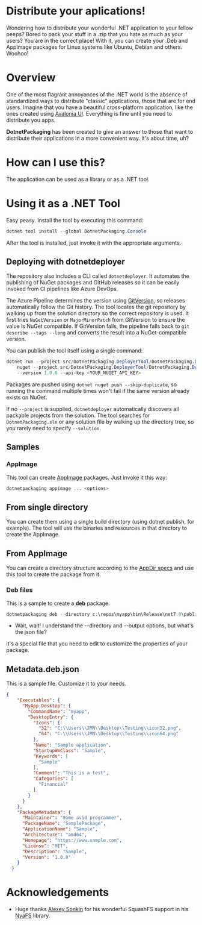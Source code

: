 # Distribute your aplications!

Wondering how to distribute your wonderful .NET application to your fellow peeps? Bored to pack your stuff in a .zip that you hate as much as your users? You are in the correct place!
With it, you can create your .Deb and AppImage packages for Linux systems like Ubuntu, Debian and others. Woohoo!

# Overview

One of the most flagrant annoyances of the .NET world is the absence of standardized ways to distribute "classic" applications, those that are for end users. Imagine that you have a beautiful cross-platform application, like the ones created using [Avalonia UI](https://www.avaloniaui.net). Everything is fine until you need to distribute you apps. 

**DotnetPackaging** has been created to give an answer to those that want to distribute their applications in a more convenient way. It's about time, uh?

# How can I use this?

The application can be used as a library or as a .NET tool.

# Using it as a .NET Tool

Easy peasy. Install the tool by executing this command:

```powershell
dotnet tool install --global DotnetPackaging.Console
```

After the tool is installed, just invoke it with the appropriate arguments.

## Deploying with dotnetdeployer

The repository also includes a CLI called `dotnetdeployer`. It automates the
publishing of NuGet packages and GitHub releases so it can be easily invoked
from CI pipelines like Azure DevOps.

The Azure Pipeline determines the version using [GitVersion](https://gitversion.net),
so releases automatically follow the Git history. The tool locates the git repository by walking up from the solution directory
so the correct repository is used. It first tries `NuGetVersion` or `MajorMinorPatch`
from GitVersion to ensure the value is NuGet compatible. If GitVersion fails, the pipeline falls back to `git describe --tags --long`
and converts the result into a NuGet-compatible version.

You can publish the tool itself using a single command:

```powershell
dotnet run --project src/DotnetPackaging.DeployerTool/DotnetPackaging.DeployerTool.csproj -- \
    nuget --project src/DotnetPackaging.DeployerTool/DotnetPackaging.DeployerTool.csproj \
    --version 1.0.0 --api-key <YOUR_NUGET_API_KEY>
```

Packages are pushed using `dotnet nuget push --skip-duplicate`,
so running the command multiple times won't fail if the same version
already exists on NuGet.

If no `--project` is supplied, `dotnetdeployer` automatically discovers all packable projects from the solution. The tool searches for `DotnetPackaging.sln` or any solution file by walking up the directory tree, so you rarely need to specify `--solution`.

## Samples

### AppImage

This tool can create [AppImage](https://appimage.org) packages. Just invoke it this way:

```csharp
dotnetpackaging appimage ... <options>
```

## From single directory

You can create them using a single build directory (using dotnet publish, for example). The tool will use the binaries and resources in that directory to create the AppImage. 

## From AppImage

You can create a directory structure according to the [AppDir specs](https://docs.appimage.org/reference/appdir.html) and use this tool to create the package from it. 

### Deb files

This is a sample to create a **deb** package.

```powershell
dotnetpackaging deb --directory c:\repos\myapp\bin\Release\net7.0\publish\linux-x64 --metadata C:\Users\JMN\Desktop\Testing\metadata.deb.json --output c:\users\jmn\desktop\testing\myapp.1.0.0.x64.deb
```

- Wait, wait! I understand the --directory and --output options, but what's the json file?

it's a special file that you need to edit to customize the properties of your package.

## Metadata.deb.json

This is a sample file. Customize it to your needs.

```json
{
    "Executables": {
      "MyApp.Desktop": {
        "CommandName": "myapp",
        "DesktopEntry": {
          "Icons": {
            "32": "C:\\Users\\JMN\\Desktop\\Testing\\icon32.png",
            "64": "C:\\Users\\JMN\\Desktop\\Testing\\icon64.png"
          },
          "Name": "Sample application",
          "StartupWmClass": "Sample",
          "Keywords": [
            "Sample"
          ],
          "Comment": "This is a test",
          "Categories": [
            "Financial"
          ]
        }
      }
    },
    "PackageMetadata": {
      "Maintainer": "Some avid programmer",
      "PackageName": "SamplePackage",
      "ApplicationName": "Sample",
      "Architecture": "amd64",
      "Homepage": "https://www.sample.com",
      "License": "MIT",
      "Description": "Sample",
      "Version": "1.0.0"
    }
  }
```


# Acknowledgements
- Huge thanks [Alexey Sonkin](https://github.com/teplofizik) for his wonderful SquashFS support in his [NyaFS](https://github.com/teplofizik/nyafs) library.
